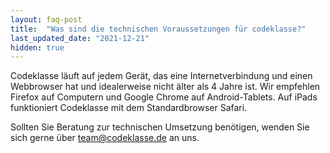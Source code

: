 ```yaml
---
layout: faq-post
title:  "Was sind die technischen Voraussetzungen für codeklasse?"
last_updated_date: "2021-12-21"
hidden: true
---
```


Codeklasse läuft auf jedem Gerät, das eine Internetverbindung und einen Webbrowser hat und idealerweise nicht älter als 4 Jahre ist. Wir empfehlen Firefox auf Computern und Google Chrome auf Android-Tablets. Auf iPads funktioniert Codeklasse mit dem Standardbrowser Safari.

Sollten Sie Beratung zur technischen Umsetzung benötigen, wenden Sie sich gerne über [team@codeklasse.de](mailto:team@codeklasse.de) an uns. 
<!--  oder vereinbaren Sie einen Termin über [Calendly-Link]  -->